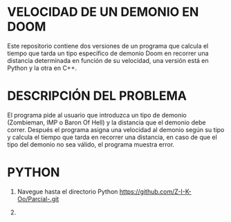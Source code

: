 # VELOCIDAD DE UN DEMONIO EN DOOM
Este repositorio contiene dos versiones de un programa que calcula el tiempo que tarda un tipo específico de demonio Doom en recorrer una distancia determinada en función de su velocidad, una versión está en Python y la otra en C++.
# DESCRIPCIÓN DEL PROBLEMA
El programa pide al usuario que introduzca un tipo de demonio (Zombieman, IMP o Baron Of Hell) y la distancia que el demonio debe correr.
Después el programa asigna una velocidad al demonio según su tipo y calcula el tiempo que tarda en recorrer una distancia, en caso de que el tipo del demonio no sea válido, el programa muestra error.
# PYTHON
1. Navegue hasta el directorio Python
   https://github.com/Z-I-K-Oo/Parcial-.git

2.
